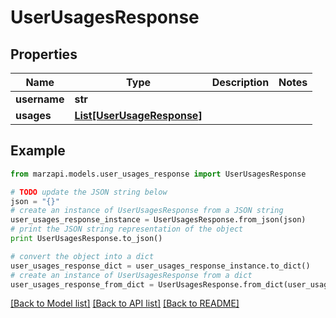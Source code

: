 # UserUsagesResponse


## Properties
Name | Type | Description | Notes
------------ | ------------- | ------------- | -------------
**username** | **str** |  | 
**usages** | [**List[UserUsageResponse]**](UserUsageResponse.md) |  | 

## Example

```python
from marzapi.models.user_usages_response import UserUsagesResponse

# TODO update the JSON string below
json = "{}"
# create an instance of UserUsagesResponse from a JSON string
user_usages_response_instance = UserUsagesResponse.from_json(json)
# print the JSON string representation of the object
print UserUsagesResponse.to_json()

# convert the object into a dict
user_usages_response_dict = user_usages_response_instance.to_dict()
# create an instance of UserUsagesResponse from a dict
user_usages_response_from_dict = UserUsagesResponse.from_dict(user_usages_response_dict)
```
[[Back to Model list]](../README.md#documentation-for-models) [[Back to API list]](../README.md#documentation-for-api-endpoints) [[Back to README]](../README.md)



